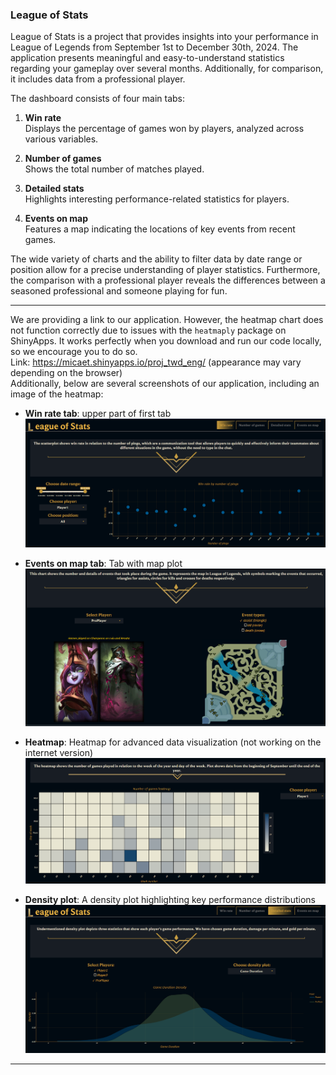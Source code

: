 ### League of Stats

League of Stats is a project that provides insights into your performance in League of Legends from September 1st to December 30th, 2024. The application presents meaningful and easy-to-understand statistics regarding your gameplay over several months. Additionally, for comparison, it includes data from a professional player.

The dashboard consists of four main tabs:

1. **Win rate**  
   Displays the percentage of games won by players, analyzed across various variables.

2. **Number of games**  
   Shows the total number of matches played.

3. **Detailed stats**  
   Highlights interesting performance-related statistics for players.

4. **Events on map**  
   Features a map indicating the locations of key events from recent games.

The wide variety of charts and the ability to filter data by date range or position allow for a precise understanding of player statistics. Furthermore, the comparison with a professional player reveals the differences between a seasoned professional and someone playing for fun.

---

We are providing a link to our application. However, the heatmap chart does not function correctly due to issues with the `heatmaply` package on ShinyApps. It works perfectly when you download and run our code locally, so we encourage you to do so.  
Link: https://micaet.shinyapps.io/proj_twd_eng/ (appearance may vary depending on the browser)   
Additionally, below are several screenshots of our application, including an image of the heatmap:
- **Win rate tab**: upper part of first tab 
  ![First Tab](./Image/First.png)

- **Events on map tab**: Tab with map plot 
  ![ProMap Tab](./Image/ProMap.png)

- **Heatmap**: Heatmap for advanced data visualization (not working on the internet version) 
  ![Heatmap Tab](./Image/HeatMap.png)

- **Density plot**: A density plot highlighting key performance distributions  
  ![Density Tab](./Image/Density.png)

---

